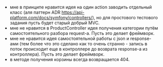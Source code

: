 - мне в принципе нравится идея на один action заводить отдельный класс (аля паттерн ADR https://api-platform.com/docs/symfony/controllers/), но для простового тестового задания пусть будет старый добрый MVC.
- мне не нравится в ProductController идея получения категории путём самостоятельного разбора request-a. Пусть это делает фреймворк.
- мне не нравится идея самостоятельной работы с json и response-ами (тем более что это сделано как то очень странно - запись в поток происходит еще в контроллере до возврата response-а из контроллера). Пусть это делает фреймворк.
- в методе получения корзины всегда возвращается 404.
